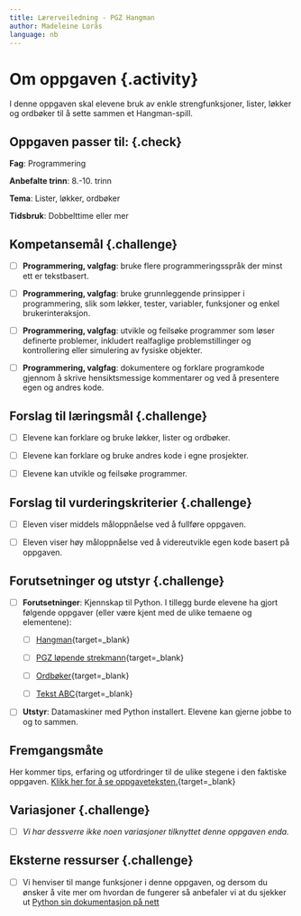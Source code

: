 ```yaml
---
title: Lærerveiledning - PGZ Hangman
author: Madeleine Lorås
language: nb
---
```



# Om oppgaven {.activity}

I denne oppgaven skal elevene bruk av enkle strengfunksjoner, lister, løkker og
ordbøker til å sette sammen et Hangman-spill.

## Oppgaven passer til: {.check}

__Fag__: Programmering

__Anbefalte trinn__: 8.-10. trinn

__Tema__: Lister, løkker, ordbøker

__Tidsbruk__: Dobbelttime eller mer

## Kompetansemål {.challenge}

- [ ] __Programmering, valgfag__: bruke flere programmeringsspråk der minst ett
  er tekstbasert.

- [ ] __Programmering, valgfag__: bruke grunnleggende prinsipper i
  programmering, slik som løkker, tester, variabler, funksjoner og enkel
  brukerinteraksjon.

- [ ] __Programmering, valgfag__: utvikle og feilsøke programmer som løser
  definerte problemer, inkludert realfaglige problemstillinger og kontrollering
  eller simulering av fysiske objekter.

- [ ] __Programmering, valgfag__: dokumentere og forklare programkode gjennom å
  skrive hensiktsmessige kommentarer og ved å presentere egen og andres kode.

## Forslag til læringsmål {.challenge}

- [ ] Elevene kan forklare og bruke løkker, lister og ordbøker.

- [ ] Elevene kan forklare og bruke andres kode i egne prosjekter.

- [ ] Elevene kan utvikle og feilsøke programmer.

## Forslag til vurderingskriterier {.challenge}

- [ ] Eleven viser middels måloppnåelse ved å fullføre oppgaven.

- [ ] Eleven viser høy måloppnåelse ved å videreutvikle egen kode basert på
  oppgaven.

## Forutsetninger og utstyr {.challenge}

- [ ] __Forutsetninger__: Kjennskap til Python. I tillegg burde elevene ha gjort
  følgende oppgaver (eller være kjent med de ulike temaene og elementene):

  - [ ] [Hangman](../hangman/hangman.html){target=_blank}

  - [ ] [PGZ løpende
    strekmann](../lopende_strekmann/lopende_strekmann.html){target=_blank}

  - [ ] [Ordbøker](../ordboeker/ordboeker.html){target=_blank}

  - [ ] [Tekst ABC](../tekst_abc/tekst_abc.html){target=_blank}

- [ ] __Utstyr__: Datamaskiner med Python installert. Elevene kan gjerne jobbe
  to og to sammen.

## Fremgangsmåte

Her kommer tips, erfaring og utfordringer til de ulike stegene i den faktiske
oppgaven. [Klikk her for å se
oppgaveteksten.](../hangman2/hangman2.html){target=_blank}

## Variasjoner {.challenge}

- [ ] _Vi har dessverre ikke noen variasjoner tilknyttet denne oppgaven enda._

## Eksterne ressurser {.challenge}

- [ ] Vi henviser til mange funksjoner i denne oppgaven, og dersom du ønsker å
  vite mer om hvordan de fungerer så anbefaler vi at du sjekker ut [Python sin
  dokumentasjon på nett](https://docs.python.org/3.6/)
